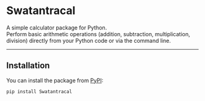 # Swatantracal

A simple calculator package for Python.  
Perform basic arithmetic operations (addition, subtraction, multiplication, division) directly from your Python code or via the command line.

---

## Installation

You can install the package from [PyPI](https://pypi.org/project/Swatantracal/):

```bash
pip install Swatantracal
```
